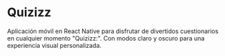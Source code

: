 # Quizizz
Aplicación móvil en React Native para disfrutar de divertidos cuestionarios en cualquier momento "Quizizz:". Con modos claro y oscuro para una experiencia visual personalizada.
